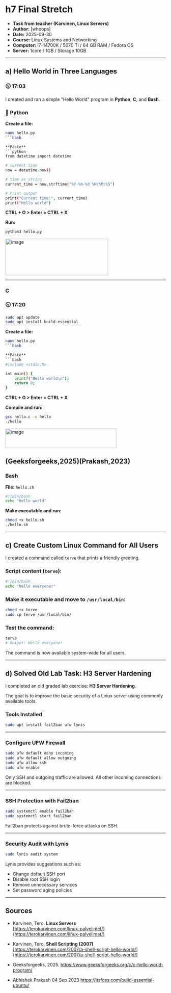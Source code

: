 #  h7 Final Stretch

- **Task from teacher (Karvinen, Linux Servers)**  
- **Author:** [whoops]  
- **Date:** 2025-09-30  
- **Course:** Linux Systems and Networking  
- **Computer:** i7-14700K / 5070 Ti / 64 GB RAM / Fedora OS
- **Server:**  1core / 1GB / Storage 10GB

---

## a) Hello World in Three Languages
### 🕥 17:03
I created and ran a simple "Hello World" program in **Python**, **C**, and **Bash**.

### 🐍 Python
**Create a file:**
```bash
nano hello.py
```bash

**Paste**
```python
from datetime import datetime

# current time
now = datetime.now()

# time as string
current_time = now.strftime("%Y-%m-%d %H:%M:%S")

# Print output
print("Current time:", current_time)
print("Hello world")
```
**CTRL + O > Enter > CTRL + X** 

**Run:**

```bash
python3 hello.py
```
<img width="323" height="115" alt="image" src="https://github.com/user-attachments/assets/2ba88ff5-a260-4b06-a3df-06aa8a001ca7" />

---

### C
### 🕥 17:20
```bash
sudo apt update
sudo apt install build-essential
```
**Create a file:**
```bash
nano hello.py
```bash

**Paste**
```bash
#include <stdio.h>

int main() {
    printf("Hello world\n");
    return 0;
}

```
**CTRL + O > Enter > CTRL + X** 

**Compile and run:**

```bash
gcc hello.c -o hello
./hello
```
<img width="349" height="61" alt="image" src="https://github.com/user-attachments/assets/0d6427de-0a77-465c-b18e-c1858ab44e31" />

(Geeksforgeeks,2025)(Prakash,2023)
---

### Bash

**File:** `hello.sh`

```bash
#!/bin/bash
echo "Hello world"
```


**Make executable and run:**

```bash
chmod +x hello.sh
./hello.sh
```

---

## c) Create Custom Linux Command for All Users

I created a command called `terve` that prints a friendly greeting.

###  Script content (`terve`):

```bash
#!/bin/bash
echo "Hello everyone!"
```

###  Make it executable and move to `/usr/local/bin`:

```bash
chmod +x terve
sudo cp terve /usr/local/bin/
```

###  Test the command:

```bash
terve
# Output: Hello everyone!
```

The command is now available system-wide for all users.

---

## d) Solved Old Lab Task: H3 Server Hardening

I completed an old graded lab exercise: **H3 Server Hardening**.

The goal is to improve the basic security of a Linux server using commonly available tools.

###  Tools Installed

```bash
sudo apt install fail2ban ufw lynis
```

---

###  Configure UFW Firewall

```bash
sudo ufw default deny incoming
sudo ufw default allow outgoing
sudo ufw allow ssh
sudo ufw enable
```

Only SSH and outgoing traffic are allowed. All other incoming connections are blocked.

---

###  SSH Protection with Fail2ban

```bash
sudo systemctl enable fail2ban
sudo systemctl start fail2ban
```

Fail2ban protects against brute-force attacks on SSH.

---

### Security Audit with Lynis

```bash
sudo lynis audit system
```

Lynis provides suggestions such as:

- Change default SSH port  
- Disable root SSH login  
- Remove unnecessary services  
- Set password aging policies

---

## Sources

- Karvinen, Tero. **Linux Servers**  
  [https://terokarvinen.com/linux-palvelimet/](https://terokarvinen.com/linux-palvelimet/)

- Karvinen, Tero. **Shell Scripting (2007)**  
  [https://terokarvinen.com/2007/a-shell-script-hello-world/](https://terokarvinen.com/2007/a-shell-script-hello-world/)

- Geeksforgeeks, 2025. https://www.geeksforgeeks.org/c/c-hello-world-program/
- Abhishek Prakash 04 Sep 2023 https://itsfoss.com/build-essential-ubuntu/
